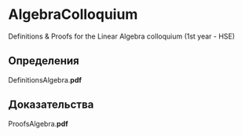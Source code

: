 # AlgebraColloquium
Definitions &amp; Proofs for the Linear Algebra colloquium (1st year - HSE)

## Определения
DefinitionsAlgebra.**pdf**

## Доказательства
ProofsAlgebra.**pdf**

